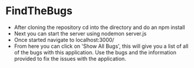 # FindTheBugs


* After cloning the repository cd into the directory and do an npm install
* Next you can start the server using nodemon server.js
* Once started navigate to localhost:3000/
* From here you can click on 'Show All Bugs', this will give you a list of all of the bugs with this application. Use the bugs and the information provided to fix the issues with the application.

